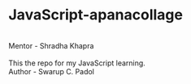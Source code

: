 # JavaScript-apanacollage
<br/>
Mentor - Shradha Khapra
<br/>
<br/>
This the repo for my JavaScript learning.
<br/>
Author - Swarup C. Padol
